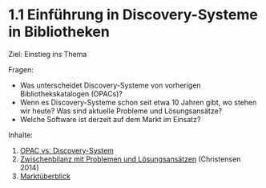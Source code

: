 # 1.1 Einführung in Discovery-Systeme in Bibliotheken

Ziel: Einstieg ins Thema

Fragen:

* Was unterscheidet Discovery-Systeme von vorherigen Bibliothekskatalogen (OPACs)?
* Wenn es Discovery-Systeme schon seit etwa 10 Jahren gibt, wo stehen wir heute? Was sind aktuelle Probleme und Lösungsansätze?
* Welche Software ist derzeit auf dem Markt im Einsatz?

Inhalte:

1. [OPAC vs. Discovery-System](1-1-1-opac-vs-discovery-system.md)
2. [Zwischenbilanz mit Problemen und Lösungsansätzen](1-1-2-zwischenbilanz-mit-problemen-und-loesungsansaetzen.md) (Christensen 2014)
3. [Marktüberblick](1-1-3-marktueberblick.md)
